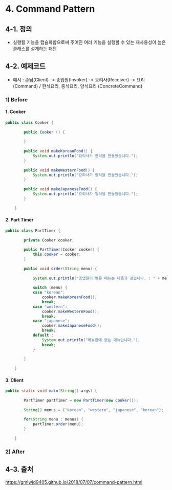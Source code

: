 # 4. Command Pattern

## 4-1. 정의
- 실행될 기능을 캡슐화함으로써 주어진 여러 기능을 실행할 수 있는 재사용성이 높은 클래스를 설계하는 패턴

## 4-2. 예제코드
- 예시 : 손님(Client) -> 종업원(Invoker) -> 요리사(Receiver) -> 요리(Command) / 한식요리, 중식요리, 양식요리 (ConcreteCommand)

### 1) Before

#### 1. Cooker
```java
public class Cooker {
		
		public Cooker () {
			
		}
		
		public void makeKoreanFood() {
			System.out.println("요리사가 한식을 만들었습니다.");
		}
		
		public void makeWesternFood() {
			System.out.println("요리사가 양식을 만들었습니다.");
		}
		
		public void makeJapaneseFood() {
			System.out.println("요리사가 일식을 만들었습니다.");
		}
		
	}
```

#### 2. Part Timer
```java
public class PartTimer {
		
		private Cooker cooker;
		
		public PartTimer(Cooker cooker) {
			this.cooker = cooker;
		}
		
		public void order(String menu) {
			
			System.out.println("종업원이 받은 메뉴는 다음과 같습니다. : " + menu);
			
			switch (menu) {
			case "korean":
				cooker.makeKoreanFood();
				break;
			case "western":
				cooker.makeWesternFood();
				break;
			case "japanese":
				cooker.makeJapaneseFood();
				break;
			default :
				System.out.println("메뉴판에 없는 메뉴입니다.");
				break;
			}
			
		}
		
	}
```

#### 3. Client
```java
public static void main(String[] args) {
		
		PartTimer partTimer = new PartTimer(new Cooker());
		
		String[] menus = {"korean", "western", "japanese", "korean"};
		
		for(String menu : menus) {
			partTimer.order(menu);
		}
		
	}	
```

### 2) After

## 4-3. 출처
https://gmlwjd9405.github.io/2018/07/07/command-pattern.html
